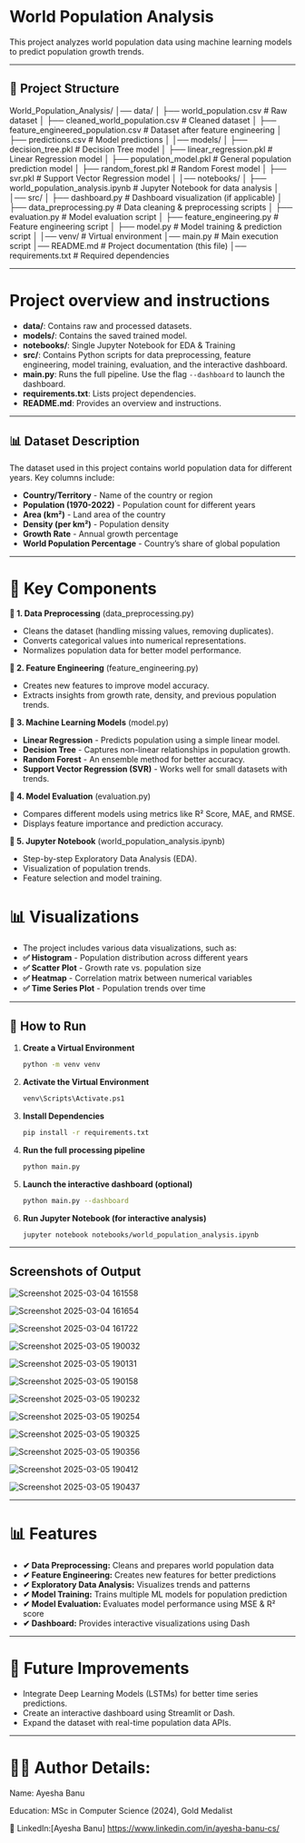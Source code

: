 # **World Population Analysis**
This project analyzes world population data using machine learning models to predict population growth trends.

---

## **📁 Project Structure**
World_Population_Analysis/
│── data/
│   ├── world_population.csv                      # Raw dataset
│   ├── cleaned_world_population.csv             # Cleaned dataset
│   ├── feature_engineered_population.csv        # Dataset after feature engineering
│   ├── predictions.csv                           # Model predictions
│
│── models/
│   ├── decision_tree.pkl                         # Decision Tree model
│   ├── linear_regression.pkl                     # Linear Regression model
│   ├── population_model.pkl                      # General population prediction model
│   ├── random_forest.pkl                         # Random Forest model
│   ├── svr.pkl                                   # Support Vector Regression model
│
│── notebooks/
│   ├── world_population_analysis.ipynb          # Jupyter Notebook for data analysis
│
│── src/
│   ├── dashboard.py                              # Dashboard visualization (if applicable)
│   ├── data_preprocessing.py                     # Data cleaning & preprocessing scripts
│   ├── evaluation.py                             # Model evaluation script
│   ├── feature_engineering.py                    # Feature engineering script
│   ├── model.py                                  # Model training & prediction script
│
│── venv/                                         # Virtual environment
│── main.py                                       # Main execution script
│── README.md                                     # Project documentation (this file)
│── requirements.txt                              # Required dependencies

---

 # Project overview and instructions

- **data/**: Contains raw and processed datasets.
- **models/**: Contains the saved trained model.
- **notebooks/**: Single Jupyter Notebook for EDA & Training
- **src/**: Contains Python scripts for data preprocessing, feature engineering, model training, evaluation, and the interactive dashboard.
- **main.py**: Runs the full pipeline. Use the flag `--dashboard` to launch the dashboard.
- **requirements.txt**: Lists project dependencies.
- **README.md**: Provides an overview and instructions.

---

## **📊 Dataset Description**
The dataset used in this project contains world population data for different years. Key columns include:
- **Country/Territory** - Name of the country or region
- **Population (1970-2022)** - Population count for different years
- **Area (km²)** - Land area of the country
- **Density (per km²)** - Population density
- **Growth Rate** - Annual growth percentage
- **World Population Percentage** - Country’s share of global population

---

# **📝 Key Components**

**📌 1. Data Preprocessing** (data_preprocessing.py)

- Cleans the dataset (handling missing values, removing duplicates).
- Converts categorical values into numerical representations.
- Normalizes population data for better model performance.

**📌 2. Feature Engineering** (feature_engineering.py)

- Creates new features to improve model accuracy.
- Extracts insights from growth rate, density, and previous population trends.

**📌 3. Machine Learning Models** (model.py)

- **Linear Regression** - Predicts population using a simple linear model.
- **Decision Tree** - Captures non-linear relationships in population growth.
- **Random Forest** - An ensemble method for better accuracy.
- **Support Vector Regression (SVR)** - Works well for small datasets with trends.

**📌 4. Model Evaluation** (evaluation.py)

- Compares different models using metrics like R² Score, MAE, and RMSE.
- Displays feature importance and prediction accuracy.

**📌 5. Jupyter Notebook** (world_population_analysis.ipynb)

- Step-by-step Exploratory Data Analysis (EDA).
- Visualization of population trends.
- Feature selection and model training.

# 📊 Visualizations

- The project includes various data visualizations, such as: 
-  **✅ Histogram** - Population distribution across different years
- **✅ Scatter Plot** - Growth rate vs. population size
- **✅ Heatmap** - Correlation matrix between numerical variables
- **✅ Time Series Plot** - Population trends over time

---

## 🚀 How to Run

1. **Create a Virtual Environment**
    ```bash
    python -m venv venv

2. **Activate the Virtual Environment**
    ```bash
    venv\Scripts\Activate.ps1


3. **Install Dependencies**
   ```bash
   pip install -r requirements.txt

4. **Run the full processing pipeline**
 
      ```bash
    python main.py

5. **Launch the interactive dashboard (optional)**

    ```bash
    python main.py --dashboard
6. **Run Jupyter Notebook (for interactive analysis)**

    ```bash
    jupyter notebook notebooks/world_population_analysis.ipynb
    
---
## Screenshots of Output

![Screenshot 2025-03-04 161558](https://github.com/user-attachments/assets/fd3b2210-0fca-4a97-b55a-196f639ca810)

![Screenshot 2025-03-04 161654](https://github.com/user-attachments/assets/c3412e54-7622-4d1b-b4e2-7242bc5fca19)

![Screenshot 2025-03-04 161722](https://github.com/user-attachments/assets/50c8c9e6-615e-495f-8983-c474c12f8ed3)

![Screenshot 2025-03-05 190032](https://github.com/user-attachments/assets/b2eaa776-9865-4c59-8310-ce47f3677707)

![Screenshot 2025-03-05 190131](https://github.com/user-attachments/assets/6916a4c5-e335-4768-a785-fe3854802285)

![Screenshot 2025-03-05 190158](https://github.com/user-attachments/assets/90ad0237-db6d-485d-8f88-534fe7ef054e)

![Screenshot 2025-03-05 190232](https://github.com/user-attachments/assets/a5328f11-68a7-42ed-9386-73132c270491)

![Screenshot 2025-03-05 190254](https://github.com/user-attachments/assets/ed80a457-133b-4a82-ad62-dd85292c92ab)

![Screenshot 2025-03-05 190325](https://github.com/user-attachments/assets/6337f695-4c13-4b07-a5d9-6ad479ae65c9)

![Screenshot 2025-03-05 190356](https://github.com/user-attachments/assets/efbe7a1f-c2c9-429c-8560-a1e0492ca9ac)

![Screenshot 2025-03-05 190412](https://github.com/user-attachments/assets/8fa0f8de-af08-47c2-b455-ca96cebc7cf5)

![Screenshot 2025-03-05 190437](https://github.com/user-attachments/assets/60d64f0c-a3cb-4ac4-94ee-4e5be1248eb0)

---

# 📊 Features

- **✔ Data Preprocessing:** Cleans and prepares world population data
- **✔ Feature Engineering:** Creates new features for better predictions
- **✔ Exploratory Data Analysis:** Visualizes trends and patterns
- **✔ Model Training:** Trains multiple ML models for population prediction
- **✔ Model Evaluation:** Evaluates model performance using MSE & R² score
- **✔ Dashboard:** Provides interactive visualizations using Dash

---

# 📌 Future Improvements

- Integrate Deep Learning Models (LSTMs) for better time series predictions.
- Create an interactive dashboard using Streamlit or Dash.
- Expand the dataset with real-time population data APIs.

---

# 👨‍💻 Author Details:

Name: Ayesha Banu

Education: MSc in Computer Science (2024), Gold Medalist

🔗 LinkedIn:[Ayesha Banu] https://www.linkedin.com/in/ayesha-banu-cs/  

